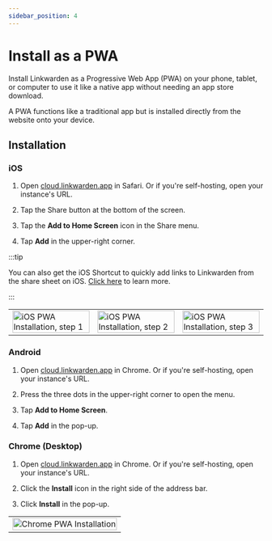 ```yaml
---
sidebar_position: 4
---
```


# Install as a PWA

Install Linkwarden as a Progressive Web App (PWA) on your phone, tablet, or computer to use it like a native app without needing an app store download.

A PWA functions like a traditional app but is installed directly from the website onto your device.

## Installation

### iOS

1. Open [cloud.linkwarden.app](https://app.linkwarden.app) in Safari. Or if you're self-hosting, open your instance's URL.

2. Tap the Share button at the bottom of the screen.

3. Tap the **Add to Home Screen** icon in the Share menu.

4. Tap **Add** in the upper-right corner.

:::tip

You can also get the iOS Shortcut to quickly add links to Linkwarden from the share sheet on iOS. [Click here](/getting-started/apple-shortcut) to learn more.

:::

<table>
  <tr>
    <td><img src="/img/ios-pwa-installation/1.jpg" alt="iOS PWA Installation, step 1" width="100%" /></td>
    <td><img src="/img/ios-pwa-installation/2.jpg" alt="iOS PWA Installation, step 2" width="100%" /></td>
    <td><img src="/img/ios-pwa-installation/3.jpg" alt="iOS PWA Installation, step 3" width="100%" /></td>
  </tr>
</table>

### Android

1. Open [cloud.linkwarden.app](https://app.linkwarden.app) in Chrome. Or if you're self-hosting, open your instance's URL.

2. Press the three dots in the upper-right corner to open the menu.

3. Tap **Add to Home Screen**.

4. Tap **Add** in the pop-up.

### Chrome (Desktop)

1. Open [cloud.linkwarden.app](https://app.linkwarden.app) in Chrome. Or if you're self-hosting, open your instance's URL.

2. Click the **Install** icon in the right side of the address bar.

3. Click **Install** in the pop-up.

<table>
  <tr>
    <td><img src="/img/chrome-pwa-installation/1.jpg" alt="Chrome PWA Installation" width="100%" /></td>
  </tr>
</table>
